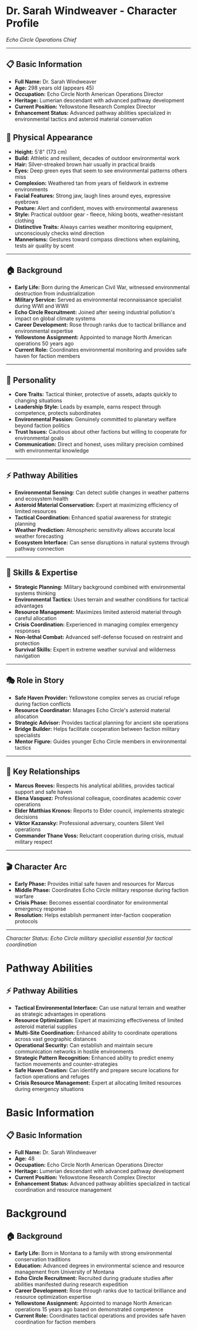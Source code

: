 # Dr. Sarah Windweaver - Character Profile
*Echo Circle Operations Chief*

---

## 📋 **Basic Information**
- **Full Name:** Dr. Sarah Windweaver
- **Age:** 298 years old (appears 45)
- **Occupation:** Echo Circle North American Operations Director
- **Heritage:** Lumerian descendant with advanced pathway development
- **Current Position:** Yellowstone Research Complex Director
- **Enhancement Status:** Advanced pathway abilities specialized in environmental tactics and asteroid material conservation

## 👤 **Physical Appearance**
- **Height:** 5'8" (173 cm)
- **Build:** Athletic and resilient, decades of outdoor environmental work
- **Hair:** Silver-streaked brown hair usually in practical braids
- **Eyes:** Deep green eyes that seem to see environmental patterns others miss
- **Complexion:** Weathered tan from years of fieldwork in extreme environments
- **Facial Features:** Strong jaw, laugh lines around eyes, expressive eyebrows
- **Posture:** Alert and confident, moves with environmental awareness
- **Style:** Practical outdoor gear - fleece, hiking boots, weather-resistant clothing
- **Distinctive Traits:** Always carries weather monitoring equipment, unconsciously checks wind direction
- **Mannerisms:** Gestures toward compass directions when explaining, tests air quality by scent

---

## 🏠 **Background**
- **Early Life:** Born during the American Civil War, witnessed environmental destruction from industrialization
- **Military Service:** Served as environmental reconnaissance specialist during WWI and WWII
- **Echo Circle Recruitment:** Joined after seeing industrial pollution's impact on global climate systems
- **Career Development:** Rose through ranks due to tactical brilliance and environmental expertise
- **Yellowstone Assignment:** Appointed to manage North American operations 50 years ago
- **Current Role:** Coordinates environmental monitoring and provides safe haven for faction members

---

## 🧠 **Personality**
- **Core Traits:** Tactical thinker, protective of assets, adapts quickly to changing situations
- **Leadership Style:** Leads by example, earns respect through competence, protects subordinates
- **Environmental Passion:** Genuinely committed to planetary welfare beyond faction politics
- **Trust Issues:** Cautious about other factions but willing to cooperate for environmental goals
- **Communication:** Direct and honest, uses military precision combined with environmental knowledge

---

## ⚡ **Pathway Abilities**
- **Environmental Sensing:** Can detect subtle changes in weather patterns and ecosystem health
- **Asteroid Material Conservation:** Expert at maximizing efficiency of limited resources
- **Tactical Coordination:** Enhanced spatial awareness for strategic planning
- **Weather Prediction:** Atmospheric sensitivity allows accurate local weather forecasting
- **Ecosystem Interface:** Can sense disruptions in natural systems through pathway connection

---

## 💪 **Skills & Expertise**
- **Strategic Planning:** Military background combined with environmental systems thinking
- **Environmental Tactics:** Uses terrain and weather conditions for tactical advantages
- **Resource Management:** Maximizes limited asteroid material through careful allocation
- **Crisis Coordination:** Experienced in managing complex emergency responses
- **Non-lethal Combat:** Advanced self-defense focused on restraint and protection
- **Survival Skills:** Expert in extreme weather survival and wilderness navigation

---

## 🎭 **Role in Story**
- **Safe Haven Provider:** Yellowstone complex serves as crucial refuge during faction conflicts
- **Resource Coordinator:** Manages Echo Circle's asteroid material allocation
- **Strategic Advisor:** Provides tactical planning for ancient site operations
- **Bridge Builder:** Helps facilitate cooperation between faction military specialists
- **Mentor Figure:** Guides younger Echo Circle members in environmental tactics

---

## 💞 **Key Relationships**
- **Marcus Reeves:** Respects his analytical abilities, provides tactical support and safe haven
- **Elena Vasquez:** Professional colleague, coordinates academic cover operations
- **Elder Matthias Kronos:** Reports to Elder council, implements strategic decisions
- **Viktor Kazansky:** Professional adversary, counters Silent Veil operations
- **Commander Thane Voss:** Reluctant cooperation during crisis, mutual military respect

---

## 🎬 **Character Arc**
- **Early Phase:** Provides initial safe haven and resources for Marcus
- **Middle Phase:** Coordinates Echo Circle military response during faction warfare
- **Crisis Phase:** Becomes essential coordinator for environmental emergency response
- **Resolution:** Helps establish permanent inter-faction cooperation protocols

---

*Character Status: Echo Circle military specialist essential for tactical coordination*
# Pathway Abilities
## ⚡ **Pathway Abilities**
- **Tactical Environmental Interface:** Can use natural terrain and weather as strategic advantages in operations
- **Resource Optimization:** Expert at maximizing effectiveness of limited asteroid material supplies
- **Multi-Site Coordination:** Enhanced ability to coordinate operations across vast geographic distances
- **Operational Security:** Can establish and maintain secure communication networks in hostile environments
- **Strategic Pattern Recognition:** Enhanced ability to predict enemy faction movements and counter-strategies
- **Safe Haven Creation:** Can identify and prepare secure locations for faction operations and refuges
- **Crisis Resource Management:** Expert at allocating limited resources during emergency situations
# Basic Information
## 📋 **Basic Information**
- **Full Name:** Dr. Sarah Windweaver
- **Age:** 48
- **Occupation:** Echo Circle North American Operations Director
- **Heritage:** Lumerian descendant with advanced pathway development
- **Current Position:** Yellowstone Research Complex Director
- **Enhancement Status:** Advanced pathway abilities specialized in tactical coordination and resource management
# Background
## 🏠 **Background**
- **Early Life:** Born in Montana to a family with strong environmental conservation traditions
- **Education:** Advanced degrees in environmental science and resource management from University of Montana
- **Echo Circle Recruitment:** Recruited during graduate studies after abilities manifested during research expedition
- **Career Development:** Rose through ranks due to tactical brilliance and resource optimization expertise
- **Yellowstone Assignment:** Appointed to manage North American operations 15 years ago based on demonstrated competence
- **Current Role:** Coordinates tactical operations and provides safe haven coordination for faction members